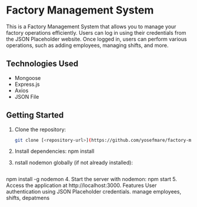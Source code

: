 # Factory Management System

This is a Factory Management System that allows you to manage your factory operations efficiently. Users can log in using their credentials from the JSON Placeholder website. Once logged in, users can perform various operations, such as adding employees, managing shifts, and more.

## Technologies Used

- Mongoose
- Express.js
- Axios
- JSON File

## Getting Started

1. Clone the repository:

   ```bash
   git clone [<repository-url>](https://github.com/yosefmare/factory-management.git)

1. Install dependencies:
npm install
2. nstall nodemon globally (if not already installed):
   ```bash
  npm install -g nodemon
4. Start the server with nodemon:
npm start
5. Access the application at http://localhost:3000.
Features
User authentication using JSON Placeholder credentials.
 manage employees, shifts, depatmens
